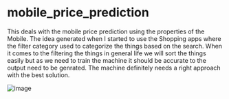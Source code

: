 # mobile_price_prediction
This deals with the mobile price prediction using the properties of the Mobile. 
The idea generated when I started to use the Shopping apps where the filter category used to categorize the things based on the search.
When it comes to the filtering the things in general life we will sort the things easily but as we need to train the machine it should be accurate to the output need to be genrated.
The machine definitely needs a right approach with the best solution.

![image](https://github.com/Hiroengineer/mobile_price_prediction/assets/118526097/5d010351-b6be-40cd-9405-e623580b8123)
